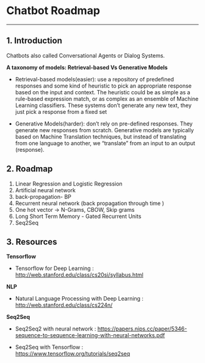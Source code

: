 # Chatbot Roadmap
***
## 1. Introduction
  Chatbots also called Conversational Agents or Dialog Systems.

  **A taxonomy of models: Retrieval-based Vs Generative Models**

  - Retrieval-based models(easier): use a repository of predefined responses and some kind of heuristic to pick an appropriate response based on the input and context. The heuristic could be as simple as a rule-based expression match, or as complex as an ensemble of Machine Learning classifiers. These systems don’t generate any new text, they just pick a response from a fixed set

  - Generative Models(harder): don’t rely on pre-defined responses. They generate new responses from scratch. Generative models are typically based on Machine Translation techniques, but instead of translating from one language to another, we “translate” from an input to an output (response).

## 2. Roadmap

  1. Linear Regression and Logistic Regression
  1. Artificial neural network
  1. back-propagation- BP
  1. Recurrent neural network (back propagation through time )
  1. One hot vector -> N-Grams, CBOW, Skip grams
  1. Long Short Term Memory - Gated Recurrent Units
  1. Seq2Seq

## 3. Resources


  **Tensorflow**

  * Tensorflow for Deep Learning :
  http://web.stanford.edu/class/cs20si/syllabus.html


  **NLP**

  * Natural Language Processing with Deep Learning :
  http://web.stanford.edu/class/cs224n/


  **Seq2Seq**

  * Seq2Seq2 with neural network : https://papers.nips.cc/paper/5346-sequence-to-sequence-learning-with-neural-networks.pdf

  * Seq2Seq with Tensorflow : https://www.tensorflow.org/tutorials/seq2seq
